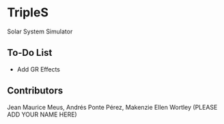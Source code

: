 # TripleS
Solar System Simulator

## To-Do List

- Add GR Effects

## Contributors
Jean Maurice Meus, Andrés Ponte Pérez, Makenzie Ellen Wortley (PLEASE ADD YOUR NAME HERE)
